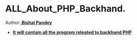 # ALL_About_PHP_Backhand.
Author:<b><u> Bishal Pandey<ul><b>
<li>It will contain all the program releated to backhand PHP</li>
